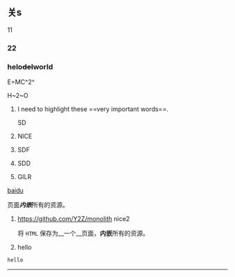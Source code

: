 ## 关s

11

### 22





### helo~~del~~world

E=MC^2^

H~2~O


1. I need to highlight these ==very important words==.

   SD

2. NICE

  1. SDF
  2. SDD

3. GILR


[baidu](https://baidu.com)

页面***内嵌***所有的资源。

1. https://github.com/Y2Z/monolith
    nice2

    将 `HTML` 保存为__一个__页面，**内嵌**所有的资源。

2. hello

```
hello
```

---